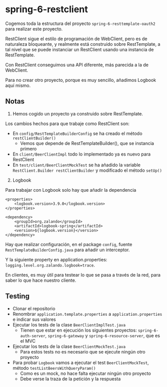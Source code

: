 # spring-6-restclient

Cogemos toda la estructura del proyecto `spring-6-resttemplate-oauth2` para realizar este proyecto.

RestClient sigue el estilo de programación de WebClient, pero es de naturaleza bloqueante, y realmente está construido sobre RestTemplate, a tal nivel que se puede instanciar un RestClient usando una instancia de RestTemplate.

Con RestClient conseguimos una API diferente, más parecida a la de WebClient.

Para no crear otro proyecto, porque es muy sencillo, añadimos Logbook aquí mismo.

## Notas

1. Hemos cogido un proyecto ya construido sobre RestTemplate.

Los cambios hechos para que trabaje como RestClient son:

- En `config/RestTemplateBuilderConfig` se ha creado el método `restClientBuilder()`
  - Vemos que depende de RestTemplateBuilder(), que se instancia primero
- En `client/BeerClientImpl` todo lo implementado ya es nuevo para RestClient
- En `test/client/BeerClientMockTest` se ha añadido la variable `RestClient.Builder restClientBuilder` y modificado el método `setUp()`

2. Logbook

Para trabajar con Logbook solo hay que añadir la dependencia

```
<properties>
    <logbook.version>3.9.0</logbook.version>
</properties>

<dependency>
    <groupId>org.zalando</groupId>
    <artifactId>logbook-spring</artifactId>
    <version>${logbook.version}</version>
</dependency>
```

Hay que realizar configuración, en el package `config`, fuente `RestTemplateBuilderConfig.java` para añadir un interceptor.

Y la siguiente property en application.properties: `logging.level.org.zalando.logbook=trace`.

En clientes, es muy útil para testear lo que se pasa a través de la red, para saber lo que hace nuestro cliente.

## Testing

- Clonar el repositorio
- Renombrar `application.template.properties` a `application.properties` e indicar sus valores
- Ejecutar los tests de la clase `BeerClientImplTest.java`
    - Tienen que estar en ejecución los siguientes proyectos: `spring-6-auth-server`, `spring-6-gateway` y `spring-6-resource-server`, que es el MVC
- Ejecutar los tests de la clase `BeerClientMockTest.java`
    - Para estos tests no es necesario que se ejecute ningún otro proyecto
- Para probar `Logbook` vamos a ejecutar el test `BeerClientMockTest`, método `testListBeersWithQueryParam()`
  - Como es un mock, no hace falta ejecutar ningún otro proyecto 
  - Debe verse la traza de la petición y la respuesta